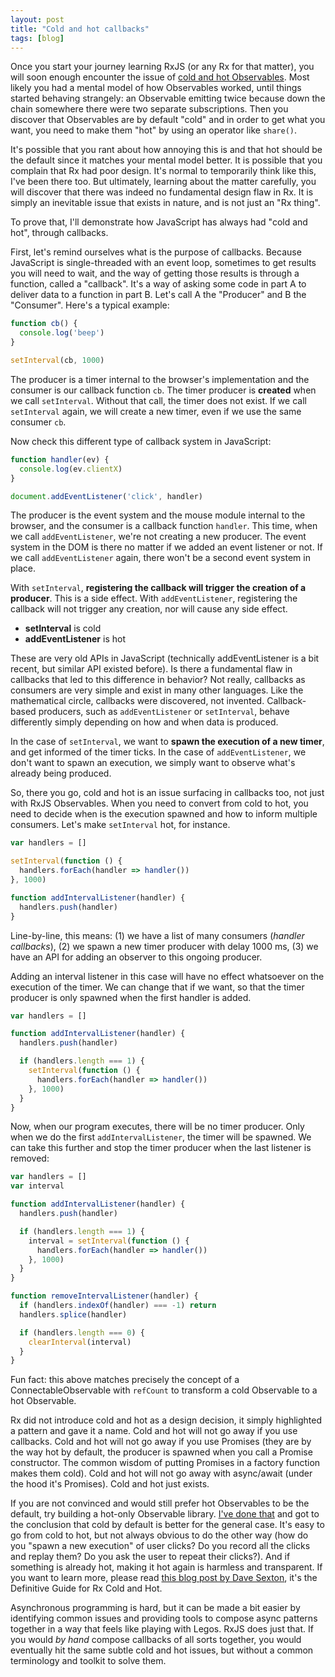 ```yaml
---
layout: post
title: "Cold and hot callbacks"
tags: [blog]
---
```


Once you start your journey learning RxJS (or any Rx for that matter), you will soon enough encounter the issue of [cold and hot Observables](https://egghead.io/lessons/rxjs-demystifying-cold-and-hot-observables-in-rxjs). Most likely you had a mental model of how Observables worked, until things started behaving strangely: an Observable emitting twice because down the chain somewhere there were two separate subscriptions. Then you discover that Observables are by default "cold" and in order to get what you want, you need to make them "hot" by using an operator like `share()`.

It's possible that you rant about how annoying this is and that hot should be the default since it matches your mental model better. It is possible that you complain that Rx had poor design. It's normal to temporarily think like this, I've been there too. But ultimately, learning about the matter carefully, you will discover that there was indeed no fundamental design flaw in Rx. It is simply an inevitable issue that exists in nature, and is not just an "Rx thing".

To prove that, I'll demonstrate how JavaScript has always had "cold and hot", through callbacks.

First, let's remind ourselves what is the purpose of callbacks. Because JavaScript is single-threaded with an event loop, sometimes to get results you will need to wait, and the way of getting those results is through a function, called a "callback". It's a way of asking some code in part A to deliver data to a function in part B. Let's call A the "Producer" and B the "Consumer". Here's a typical example:

```javascript
function cb() {
  console.log('beep')
}

setInterval(cb, 1000)
```

The producer is a timer internal to the browser's implementation and the consumer is our callback function `cb`. The timer producer is **created** when we call `setInterval`. Without that call, the timer does not exist. If we call `setInterval` again, we will create a new timer, even if we use the same consumer `cb`.

Now check this different type of callback system in JavaScript:

```javascript
function handler(ev) {
  console.log(ev.clientX)
}

document.addEventListener('click', handler)
```

The producer is the event system and the mouse module internal to the browser, and the consumer is a callback function `handler`. This time, when we call `addEventListener`, we're not creating a new producer. The event system in the DOM is there no matter if we added an event listener or not. If we call `addEventListener` again, there won't be a second event system in place.

With `setInterval`, **registering the callback will trigger the creation of a producer**. This is a side effect. With `addEventListener`, registering the callback will not trigger any creation, nor will cause any side effect.

- **setInterval** is cold
- **addEventListener** is hot

These are very old APIs in JavaScript (technically addEventListener is a bit recent, but similar API existed before). Is there a fundamental flaw in callbacks that led to this difference in behavior? Not really, callbacks as consumers are very simple and exist in many other languages. Like the mathematical circle, callbacks were discovered, not invented. Callback-based producers, such as `addEventListener` or `setInterval`, behave differently simply depending on how and when data is produced.

In the case of `setInterval`, we want to **spawn the execution of a new timer**, and get informed of the timer ticks. In the case of `addEventListener`, we don't want to spawn an execution, we simply want to observe what's already being produced.

So, there you go, cold and hot is an issue surfacing in callbacks too, not just with RxJS Observables. When you need to convert from cold to hot, you need to decide when is the execution spawned and how to inform multiple consumers. Let's make `setInterval` hot, for instance.

```javascript
var handlers = []

setInterval(function () {
  handlers.forEach(handler => handler())
}, 1000)

function addIntervalListener(handler) {
  handlers.push(handler)
}
```

Line-by-line, this means: (1) we have a list of many consumers (*handler callbacks*), (2) we spawn a new timer producer with delay 1000 ms, (3) we have an API for adding an observer to this ongoing producer.

Adding an interval listener in this case will have no effect whatsoever on the execution of the timer. We can change that if we want, so that the timer producer is only spawned when the first handler is added.

```javascript
var handlers = []

function addIntervalListener(handler) {
  handlers.push(handler)

  if (handlers.length === 1) {
    setInterval(function () {
      handlers.forEach(handler => handler())
    }, 1000)
  }
}
```

Now, when our program executes, there will be no timer producer. Only when we do the first `addIntervalListener`, the timer will be spawned. We can take this further and stop the timer producer when the last listener is removed:

```javascript
var handlers = []
var interval

function addIntervalListener(handler) {
  handlers.push(handler)

  if (handlers.length === 1) {
    interval = setInterval(function () {
      handlers.forEach(handler => handler())
    }, 1000)
  }
}

function removeIntervalListener(handler) {
  if (handlers.indexOf(handler) === -1) return
  handlers.splice(handler)

  if (handlers.length === 0) {
    clearInterval(interval)
  }
}
```

Fun fact: this above matches precisely the concept of a ConnectableObservable with `refCount` to transform a cold Observable to a hot Observable.

Rx did not introduce cold and hot as a design decision, it simply highlighted a pattern and gave it a name. Cold and hot will not go away if you use callbacks. Cold and hot will not go away if you use Promises (they are by the way hot by default, the producer is spawned when you call a Promise constructor. The common wisdom of putting Promises in a factory function makes them cold). Cold and hot will not go away with async/await (under the hood it's Promises). Cold and hot just exists.

If you are not convinced and would still prefer hot Observables to be the default, try building a hot-only Observable library. [I've done that](https://github.com/staltz/xstream/) and got to the conclusion that cold by default is better for the general case. It's easy to go from cold to hot, but not always obvious to do the other way (how do you "spawn a new execution" of user clicks? Do you record all the clicks and replay them? Do you ask the user to repeat their clicks?). And if something is already hot, making it hot again is harmless and transparent. If you want to learn more, please read [this blog post by Dave Sexton](http://davesexton.com/blog/post/Hot-and-Cold-Observables.aspx), it's the Definitive Guide for Rx Cold and Hot.

Asynchronous programming is hard, but it can be made a bit easier by identifying common issues and providing tools to compose async patterns together in a way that feels like playing with Legos. RxJS does just that. If you would *by hand* compose callbacks of all sorts together, you would eventually hit the same subtle cold and hot issues, but without a common terminology and toolkit to solve them.
